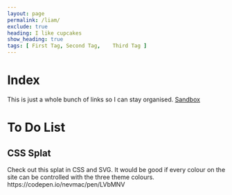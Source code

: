 ```yaml
---
layout: page
permalink: /liam/
exclude: true
heading: I like cupcakes
show_heading: true
tags: [ First Tag, Second Tag,    Third Tag ]
---
```


<html lang="en">
  <head>
    <meta charset="utf-8">
    <title>Index</title>
  </head>
  <body>
    <H1>Index</h1>
This is just a whole bunch of links so I can stay organised. 
<a href="../sandbox">Sandbox</a>
    <h1>To Do List</h1>
    <h2>CSS Splat</h2>
    Check out this splat in CSS and SVG. It would be good if every colour on the site can be controlled with the three theme colours. 
    https://codepen.io/nevmac/pen/LVbMNV

</body>
</html>
